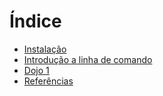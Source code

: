 # Índice

* [Instalação](instalacao.md)
* [Introdução a linha de comando](linha_comando.md)
* [Dojo 1](dojo1.md)
* [Referências](referencias.md)
